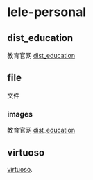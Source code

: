 # lele-personal

## dist_education
教育官网 [dist_education](https://lele287.github.io/dist_education)
## file
文件
### images
教育官网 [dist_education](https://lele287.github.io/file/images)
<!-- ```
npm install 
``` -->

## virtuoso
[virtuoso](https://lele287.github.io/virtuoso).
